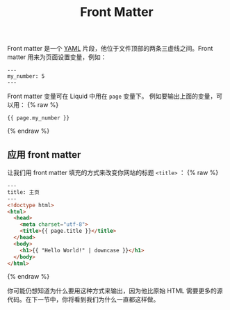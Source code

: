 ﻿---
layout: step
title: Front Matter
position: 3
---
Front matter 是一个 [YAML](http://yaml.org/) 片段，他位于文件顶部的两条三虚线之间。Front matter 用来为页面设置变量，例如：
```liquid
---
my_number: 5
---
```
Front matter 变量可在 Liquid 中用在  `page` 变量下。 例如要输出上面的变量，可以用：
{% raw %}
```liquid
{{ page.my_number }}
```
{% endraw %}

## 应用 front matter
让我们用 front matter 填充的方式来改变你网站的标题  `<title>` ：
{% raw %}
```html
---
title: 主页
---
<!doctype html>
<html>
  <head>
    <meta charset="utf-8">
    <title>{{ page.title }}</title>
  </head>
  <body>
    <h1>{{ "Hello World!" | downcase }}</h1>
  </body>
</html>
```
{% endraw %}

你可能仍想知道为什么要用这种方式来输出，因为他比原始 HTML 需要更多的源代码。在下一节中，你将看到我们为什么一直都这样做。
